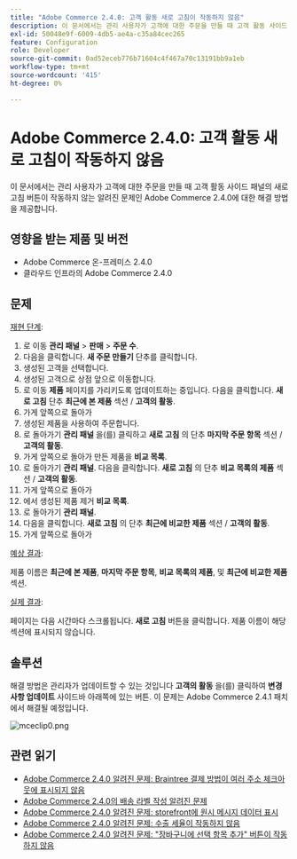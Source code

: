```yaml
---
title: "Adobe Commerce 2.4.0: 고객 활동 새로 고침이 작동하지 않음"
description: 이 문서에서는 관리 사용자가 고객에 대한 주문을 만들 때 고객 활동 사이드 패널의 새로 고침 버튼이 작동하지 않는 알려진 문제인 Adobe Commerce 2.4.0에 대한 해결 방법을 제공합니다.
exl-id: 50048e9f-6009-4db5-ae4a-c35a84cec265
feature: Configuration
role: Developer
source-git-commit: 0ad52eceb776b71604c4f467a70c13191bb9a1eb
workflow-type: tm+mt
source-wordcount: '415'
ht-degree: 0%

---
```


# Adobe Commerce 2.4.0: 고객 활동 새로 고침이 작동하지 않음

이 문서에서는 관리 사용자가 고객에 대한 주문을 만들 때 고객 활동 사이드 패널의 새로 고침 버튼이 작동하지 않는 알려진 문제인 Adobe Commerce 2.4.0에 대한 해결 방법을 제공합니다.

## 영향을 받는 제품 및 버전

* Adobe Commerce 온-프레미스 2.4.0
* 클라우드 인프라의 Adobe Commerce 2.4.0

## 문제

<u>재현 단계</u>:

1. 로 이동 **관리 패널** > **판매** > **주문 수**.
1. 다음을 클릭합니다. **새 주문 만들기** 단추를 클릭합니다.
1. 생성된 고객을 선택합니다.
1. 생성된 고객으로 상점 앞으로 이동합니다.
1. 로 이동 **제품** 페이지를 가리키도록 업데이트하는 중입니다. 다음을 클릭합니다. **새로 고침** 단추 **최근에 본 제품** 섹션 / **고객의 활동**.
1. 가게 앞쪽으로 돌아가
1. 생성된 제품을 사용하여 주문합니다.
1. 로 돌아가기 **관리 패널** 을(를) 클릭하고 **새로 고침** 의 단추 **마지막 주문 항목** 섹션 / **고객의 활동**.
1. 가게 앞쪽으로 돌아가 만든 제품을 **비교 목록**.
1. 로 돌아가기 **관리 패널**. 다음을 클릭합니다. **새로 고침** 의 단추 **비교 목록의 제품** 섹션 / **고객의 활동**.
1. 가게 앞쪽으로 돌아가
1. 에서 생성된 제품 제거 **비교 목록**.
1. 로 돌아가기 **관리 패널**.
1. 다음을 클릭합니다. **새로 고침** 의 단추 **최근에 비교한 제품** 섹션 / **고객의 활동**.
1. 가게 앞쪽으로 돌아가

<u>예상 결과</u>:

제품 이름은 **최근에 본 제품**, **마지막 주문 항목**, **비교 목록의 제품**, 및 **최근에 비교한 제품** 섹션.

<u>실제 결과</u>:

페이지는 다음 시간마다 스크롤됩니다. **새로 고침** 버튼을 클릭합니다. 제품 이름이 해당 섹션에 표시되지 않습니다.

## 솔루션

해결 방법은 관리자가 업데이트할 수 있는 것입니다 **고객의 활동** 을(를) 클릭하여 **변경 사항 업데이트** 사이드바 아래쪽에 있는 버튼. 이 문제는 Adobe Commerce 2.4.1 패치에서 해결될 예정입니다.

![mceclip0.png](assets/mceclip0.png)

## 관련 읽기

* [Adobe Commerce 2.4.0 알려진 문제: Braintree 결제 방법이 여러 주소 체크아웃에 표시되지 않음](/help/troubleshooting/payments/magento-2-4-0-braintree-not-in-multiple-addresses-checkout.md)
* [Adobe Commerce 2.4.0의 배송 라벨 작성 알려진 문제](/help/troubleshooting/known-issues-patches-attached/shipping-labels-creation-known-issue-in-magento-2-4-0.md)
* [Adobe Commerce 2.4.0 알려진 문제: storefront에 원시 메시지 데이터 표시](/help/troubleshooting/storefront/magento-2-4-0-issue-storefront-raw-message-data-display.md)
* [Adobe Commerce 2.4.0 알려진 문제: 수출 세율이 작동하지 않음](/help/troubleshooting/miscellaneous/magento-2-4-0-known-issue-export-tax-rates-does-not-work.md)
* [Adobe Commerce 2.4.0 알려진 문제: &quot;장바구니에 선택 항목 추가&quot; 버튼이 작동하지 않음](/help/troubleshooting/miscellaneous/magento-2-4-0-add-selections-to-my-cart-does-not-work.md)
